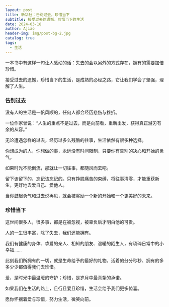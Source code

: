 ```yaml
---
layout: post
title: 新华社：告别过去，珍惜当下
subtitle: 接受过去的遗憾，珍惜当下的生活
date: 2024-03-18
author: Ajiao
header-img: img/post-bg-2.jpg
catalog: true
tags:
  - 生活
---
```

一本书中有这样一句让人感动的话：失去的会以另外的方式存在，拥有的需要加倍珍惜。

接受过去的遗憾，珍惜当下的生活，是成熟的必经之路，它让我们学会了坚强，理解了人生。

### 告别过去

没有人的生活是一帆风顺的，任何人都会经历悲伤与挫折。

一位作家曾说：“人生的重点不是过去，而是向前看，重新出发，获得真正游刃有余的从容。”

无论遭遇怎样的过去，经历过多么残酷的往事，生活依然有很多种选择。

你想成为的人，你想做的事，永远没有时间限制，只要你有告别的决心和开始的勇气。

如果时光不能倒流，那就让一切往事，都随风而去吧。

留下该留下的，忘记该忘记的。只有挣脱痛苦的束缚，将往事清零，才能重获新生，更好地去爱自己、爱他人。

当你鼓起勇气和过去说再见，就会被奖励一个新的开始和一个更美好的未来。

### 珍惜当下

这世间很多人，很多事，都是在被忽视，被辜负后才明白他的可贵。

人的一生很丰富，除了失去，我们还能拥有。

我们有健康的身体、挚爱的亲人、相知的朋友、温暖的陌生人，有琐碎日常中的小幸福……

此刻我们所拥有的一切，就是生命给予的最好的礼物。活着的分分秒秒、拥有的多多少少都值得我们去珍惜。

爱，是时光中最温暖的守护；珍惜，是岁月中最真挚的承诺。

如果我们在生活的路上，且行且爱且珍惜，生活会给予我们更多惊喜。

愿你怀揣着爱与珍惜，努力生活，微笑向前。